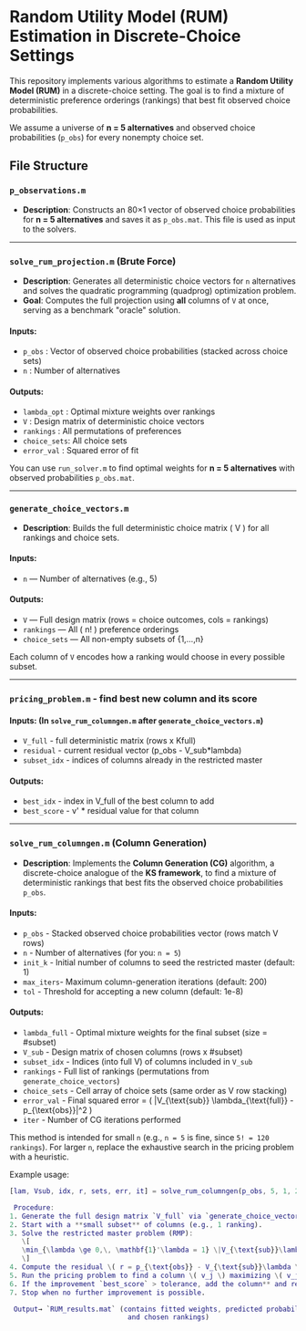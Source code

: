 # Random Utility Model (RUM) Estimation in Discrete-Choice Settings

This repository implements various algorithms to estimate a **Random Utility Model (RUM)** in a discrete-choice setting. The goal is to find a mixture of deterministic preference orderings (rankings) that best fit observed choice probabilities.

We assume a universe of **n = 5 alternatives** and observed choice probabilities (`p_obs`) for every nonempty choice set.

## File Structure

### `p_observations.m`
- **Description**: Constructs an 80×1 vector of observed choice probabilities for **n = 5 alternatives** and saves it as `p_obs.mat`. This file is used as input to the solvers.
  
---

### `solve_rum_projection.m` (Brute Force)
- **Description**: Generates all deterministic choice vectors for `n` alternatives and solves the quadratic programming (quadprog) optimization problem. 
- **Goal**: Computes the full projection using **all** columns of `V` at once, serving as a benchmark "oracle" solution.

#### Inputs:
- `p_obs` : Vector of observed choice probabilities (stacked across choice sets)
- `n`     : Number of alternatives

#### Outputs:
- `lambda_opt` : Optimal mixture weights over rankings
- `V`          : Design matrix of deterministic choice vectors
- `rankings`   : All permutations of preferences
- `choice_sets`: All choice sets
- `error_val`  : Squared error of fit

You can use `run_solver.m` to find optimal weights for **n = 5 alternatives** with observed probabilities `p_obs.mat`.

---

### `generate_choice_vectors.m`
- **Description**: Builds the full deterministic choice matrix \( V \) for all rankings and choice sets.

#### Inputs:
- `n` — Number of alternatives (e.g., 5)

#### Outputs:
- `V` — Full design matrix (rows = choice outcomes, cols = rankings)
- `rankings` — All \( n! \) preference orderings
- `choice_sets` — All non-empty subsets of {1,…,n}

Each column of `V` encodes how a ranking would choose in every possible subset.

---
### `pricing_problem.m` - find best new column and its score

#### Inputs: (In `solve_rum_columngen.m` after  `generate_choice_vectors.m`)

-  `V_full`     - full deterministic matrix (rows x Kfull)
-   `residual`   - current residual vector (p_obs - V_sub*lambda)
-   `subset_idx` - indices of columns already in the restricted master

#### Outputs:
- `best_idx`   - index in V_full of the best column to add
- `best_score` - v' * residual value for that column

---

### `solve_rum_columngen.m` (Column Generation)
- **Description**: Implements the **Column Generation (CG)** algorithm, a discrete-choice analogue of the **KS framework**, to find a mixture of deterministic rankings that best fits the observed choice probabilities `p_obs`.

#### Inputs:
- `p_obs`    - Stacked observed choice probabilities vector (rows match V rows)
- `n`        - Number of alternatives (for you: `n = 5`)
- `init_k`   - Initial number of columns to seed the restricted master (default: 1)
- `max_iters`- Maximum column-generation iterations (default: 200)
- `tol`      - Threshold for accepting a new column (default: 1e-8)

#### Outputs:
- `lambda_full` - Optimal mixture weights for the final subset (size = #subset)
- `V_sub`       - Design matrix of chosen columns (rows x #subset)
- `subset_idx`  - Indices (into full V) of columns included in `V_sub`
- `rankings`    - Full list of rankings (permutations from `generate_choice_vectors`)
- `choice_sets` - Cell array of choice sets (same order as V row stacking)
- `error_val`   - Final squared error = \( \|V_{\text{sub}} \lambda_{\text{full}} - p_{\text{obs}}\|^2 \)
- `iter`        - Number of CG iterations performed

This method is intended for small `n` (e.g., `n = 5` is fine, since `5! = 120 rankings`). For larger `n`, replace the exhaustive search in the pricing problem with a heuristic.

Example usage:
```matlab
[lam, Vsub, idx, r, sets, err, it] = solve_rum_columngen(p_obs, 5, 1, 200, 1e-8);

 Procedure:
1. Generate the full design matrix `V_full` via `generate_choice_vectors`.
2. Start with a **small subset** of columns (e.g., 1 ranking).
3. Solve the restricted master problem (RMP):
   \[
   \min_{\lambda \ge 0,\, \mathbf{1}'\lambda = 1} \|V_{\text{sub}}\lambda - p_{\text{obs}}\|^2
   \]
4. Compute the residual \( r = p_{\text{obs}} - V_{\text{sub}}\lambda \).
5. Run the pricing problem to find a column \( v_j \) maximizing \( v_j' r \).
6. If the improvement `best_score` > tolerance, add the column** and repeat.
7. Stop when no further improvement is possible.

 Output→ `RUM_results.mat` (contains fitted weights, predicted probabilities,
                             and chosen rankings)



